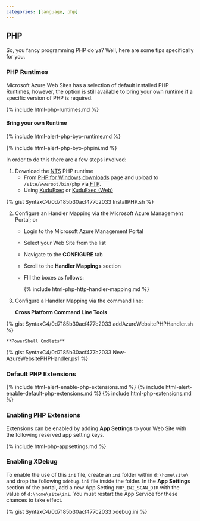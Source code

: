 ```yaml
---
categories: [language, php]
---
```


## PHP

So, you fancy programming PHP do ya? Well, here are some tips specifically for you.

### PHP Runtimes

Microsoft Azure Web Sites has a selection of default installed PHP Runtimes, however, the option is still available to bring your own runtime if a specific version of PHP is required.

{% include html-php-runtimes.md %}

#### Bring your own Runtime

{% include html-alert-php-byo-runtime.md %}

{% include html-alert-php-byo-phpini.md %}

In order to do this there are a few steps involved:

1. Download the <abbr title="Non Thread Safe">NTS</abbr> PHP runtime
	* From  [PHP for Windows downloads](http://windows.php.net/downloads) page and upload to ```/site/wwwroot/bin/php``` via <abbr title="File Transfer Protocol">FTP</abbr>.
	* Using [KuduExec](#kuduexec) or [KuduExec (Web)](#kuduexec-web)

{% gist SyntaxC4/0d7185b30acf477c2033 InstallPHP.sh %}

2. Configure an Handler Mapping via the Microsoft Azure Management Portal; or
	* Login to the Microsoft Azure Management Portal
	* Select your Web Site from the list
	* Navigate to the **CONFIGURE** tab
	* Scroll to the **Handler Mappings** section
	* Flll the boxes as follows:

		{% include html-php-http-handler-mapping.md %}

3. Configure a Handler Mapping via the command line:

	**Cross Platform Command Line Tools**

{% gist SyntaxC4/0d7185b30acf477c2033 addAzureWebsitePHPHandler.sh %}

	**PowerShell Cmdlets**

{% gist SyntaxC4/0d7185b30acf477c2033 New-AzureWebsitePHPHandler.ps1 %}

### Default PHP Extensions

{% include html-alert-enable-php-extensions.md %}
{% include html-alert-enable-default-php-extensions.md %}
{% include html-php-extensions.md %}

### Enabling PHP Extensions

Extensions can be enabled by adding **App Settings** to your Web Site with the following reserved app setting keys.

{% include html-php-appsettings.md %}

### Enabling XDebug

To enable the use of this `ini` file, create an `ini` folder within `d:\home\site\` and drop the following `xdebug.ini` file inside the folder. In the **App Settings** section of the portal, add a new App Setting `PHP_INI_SCAN_DIR` with the value of `d:\home\site\ini`. You must restart the App Service for these chances to take effect.

{% gist SyntaxC4/0d7185b30acf477c2033 xdebug.ini %}

